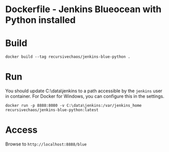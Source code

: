 # Dockerfile - Jenkins Blueocean with Python installed

# Build

`docker build --tag recursivechaos/jenkins-blue-python .`

# Run

You should update C:\data\jenkins to a path accessible by the `jenkins` user in container. 
For Docker for Windows, you can configure this in the settings.

`docker run -p 8888:8080 -v C:\data\jenkins:/var/jenkins_home recursivechaos/jenkins-blue-python:latest`

# Access

Browse to `http://localhost:8888/blue`
